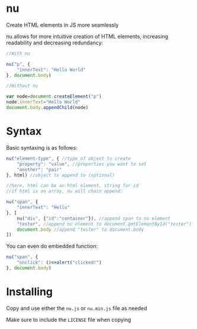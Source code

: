 # nu
Create HTML elements in JS more seamlessly

nu allows for more intuitive creation of HTML elements, increasing readability and decreasing redundancy:

```javascript
//With nu

nu("p", {
	"innerText": "Hello World"
}, document.body)

//Without nu

var node=document.createElement("p")
node.innerText="Hello World"
document.body.appendChild(node)
```

# Syntax

Basic syntaxing is as follows:

```javascript
nu("element-type", { //type of object to create
	"property": "value", //properties you want to set
	"another": "pair"
}, html) //object to append to (optional)

//here, html can be an html element, string for id
//if html is an array, nu will chain append:

nu("span", {
	"innerText": "Hello"
}, [
	nu("div", {"id":"container"}), //append span to nu element
	"tester", //append nu element to document.getElementById("tester")
	document.body //append "tester" to document.body
])
```

You can even do embedded function:

```javascript
nu("span", {
	"onclick": ()=>alert("clicked!")
}, document.body)
```

# Installing

Copy and use either the `nu.js` or `nu.min.js` file as needed

Make sure to include the `LICENSE` file when copying